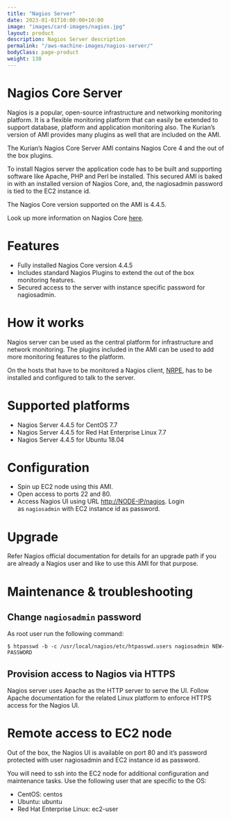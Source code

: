 ```yaml
---
title: "Nagios Server"
date: 2023-01-01T10:00:00+10:00
image: "images/card-images/nagios.jpg"
layout: product
description: Nagios Server description
permalink: "/aws-machine-images/nagios-server/"
bodyClass: page-product
weight: 130
---
```


Nagios Core Server
==================

Nagios is a popular, open-source infrastructure and networking monitoring platform. It is a flexible monitoring platform that can easily be extended to support database, platform and application monitoring also. The Kurian’s version of AMI provides many plugins as well that are included on the AMI.

The Kurian’s Nagios Core Server AMI contains Nagios Core 4 and the out of the box plugins.

To install Nagios server the application code has to be built and supporting software like Apache, PHP and Perl be installed. This secured AMI is baked in with an installed version of Nagios Core, and, the nagiosadmin password is tied to the EC2 instance id.

The Nagios Core version supported on the AMI is 4.4.5.

Look up more information on Nagios Core [here](https://assets.nagios.com/downloads/nagioscore/docs/nagioscore/4/en/toc.html).

[](https://github.com/kurianinc/ami-pub/wiki/Nagios-Core-Server-4.x#features)Features
=====================================================================================

*   Fully installed Nagios Core version 4.4.5
*   Includes standard Nagios Plugins to extend the out of the box monitoring features.
*   Secured access to the server with instance specific password for nagiosadmin.

[](https://github.com/kurianinc/ami-pub/wiki/Nagios-Core-Server-4.x#how-it-works)How it works
=============================================================================================

Nagios server can be used as the central platform for infrastructure and network monitoring. The plugins included in the AMI can be used to add more monitoring features to the platform.

On the hosts that have to be monitored a Nagios client, [NRPE](https://github.com/NagiosEnterprises/nrpe/blob/master/README.md), has to be installed and configured to talk to the server.

[](https://github.com/kurianinc/ami-pub/wiki/Nagios-Core-Server-4.x#supported-platforms)Supported platforms
===========================================================================================================

*   Nagios Server 4.4.5 for CentOS 7.7
*   Nagios Server 4.4.5 for Red Hat Enterprise Linux 7.7
*   Nagios Server 4.4.5 for Ubuntu 18.04

[](https://github.com/kurianinc/ami-pub/wiki/Nagios-Core-Server-4.x#configuration)Configuration
===============================================================================================

*   Spin up EC2 node using this AMI.
*   Open access to ports 22 and 80.
*   Access Nagios UI using URL [http://NODE-IP/nagios](http://node-ip/nagios). Login as `nagiosadmin` with EC2 instance id as password.

[](https://github.com/kurianinc/ami-pub/wiki/Nagios-Core-Server-4.x#upgrade)Upgrade
===================================================================================

Refer Nagios official documentation for details for an upgrade path if you are already a Nagios user and like to use this AMI for that purpose.

[](https://github.com/kurianinc/ami-pub/wiki/Nagios-Core-Server-4.x#maintenance--troubleshooting)Maintenance & troubleshooting
==============================================================================================================================

[](https://github.com/kurianinc/ami-pub/wiki/Nagios-Core-Server-4.x#change-nagiosadmin-password)Change `nagiosadmin` password
-----------------------------------------------------------------------------------------------------------------------------

As root user run the following command:

    $ htpasswd -b -c /usr/local/nagios/etc/htpasswd.users nagiosadmin NEW-PASSWORD
    

[](https://github.com/kurianinc/ami-pub/wiki/Nagios-Core-Server-4.x#provision-access-to-nagios-via-https)Provision access to Nagios via HTTPS
---------------------------------------------------------------------------------------------------------------------------------------------

Nagios server uses Apache as the HTTP server to serve the UI. Follow Apache documentation for the related Linux platform to enforce HTTPS access for the Nagios UI.

[](https://github.com/kurianinc/ami-pub/wiki/Nagios-Core-Server-4.x#remote-access-to-ec2-node)Remote access to EC2 node
=======================================================================================================================

Out of the box, the Nagios UI is available on port 80 and it’s password protected with user nagiosadmin and EC2 instance id as password.

You will need to ssh into the EC2 node for additional configuration and maintenance tasks. Use the following user that are specific to the OS:

*   CentOS: centos
*   Ubuntu: ubuntu
*   Red Hat Enterprise Linux: ec2-user
